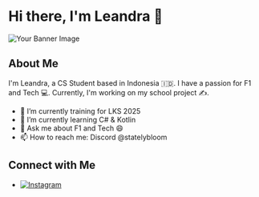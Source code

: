 # Hi there, I'm Leandra 👋

![Your Banner Image](https://wallpapers.com/images/hd/ultrawide-minimalist-oqtjbvcq3vyb8ljf.webp)

## About Me

I'm Leandra, a CS Student based in Indonesia 🇮🇩. I have a passion for F1 and Tech 💻. Currently, I'm working on my school project ✍️.

- 🔭 I’m currently training for LKS 2025
- 🌱 I’m currently learning C# & Kotlin
- 💬 Ask me about F1 and Tech 😄
- 📫 How to reach me: Discord @statelybloom

## Connect with Me

- [![Instagram](https://img.shields.io/badge/-Instagram-purple)](https://www.instagram.com/lean.lately/)
